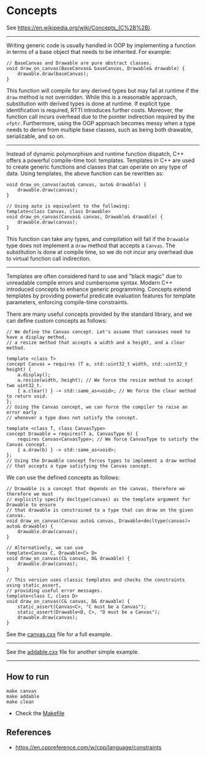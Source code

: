 # Concepts

See https://en.wikipedia.org/wiki/Concepts_(C%2B%2B).
***

Writing generic code is usually handled in OOP by implementing a function in terms of a base object that needs to be inherited. For example:
```
// BaseCanvas and Drawable are pure abstract classes.
void draw_on_canvas(BaseCanvas& baseCanvas, Drawable& drawable) {
    drawable.draw(baseCanvas);
}
```
This function will compile for any derived types but may fail at runtime if the `draw` method is not overridden.
While this is a reasonable approach, substitution with derived types is done at runtime. If explicit type identification is required, RTTI introduces further costs. Moreover, the function call incurs overhead due to the pointer indirection required by the `vfptr`. Furthermore, using the OOP approach becomes messy when a type needs to derive from multiple base classes, such as being both drawable, serializable, and so on.
***
Instead of dynamic polymorphism and runtime function dispatch, C++ offers a powerful compile-time tool: templates. Templates in C++ are used to create generic functions and classes that can operate on any type of data. Using templates, the above function can be rewritten as:
```
void draw_on_canvas(auto& canvas, auto& drawable) {
    drawable.draw(canvas);
}

// Using auto is equivalent to the following: 
template<class Canvas, class Drawable>
void draw_on_canvas(Canvas& canvas, Drawable& drawable) {
    drawable.draw(canvas);
}
```
This function can take any types, and compilation will fail if the `Drawable` type does not implement a `draw` method that accepts a `Canvas`. The substitution is done at compile time, so we do not incur any overhead due to virtual function call indirection.

***
Templates are often considered hard to use and "black magic" due to unreadable compile errors and cumbersome syntax. Modern C++ introduced concepts to enhance generic programming.
Concepts extend templates by providing powerful predicate evaluation features for template parameters, enforcing compile-time constraints.

There are many useful concepts provided by the standard library, and we can define custom concepts as follows:
```
// We define the Canvas concept. Let's assume that canvases need to have a display method, 
// a resize method that accepts a width and a height, and a clear method.

template <class T>
concept Canvas = requires (T a, std::uint32_t width, std::uint32_t height) {
    a.display();
    a.resize(width, height); // We force the resize method to accept two uint32_t. 
    { a.clear() } -> std::same_as<void>; // We force the clear method to return void.
};
// Using the Canvas concept, we can force the compiler to raise an error early 
// whenever a type does not satisfy the concept. 

template <class T, class CanvasType>
concept Drawable = requires(T a, CanvasType b) {
    requires Canvas<CanvasType>; // We force CanvasType to satisfy the Canvas concept.
    { a.draw(b) } -> std::same_as<void>;
};
// Using the Drawable concept forces types to implement a draw method 
// that accepts a type satisfying the Canvas concept.
```
We can use the defined concepts as follows:
```
// Drawable is a concept that depends on the canvas, therefore we therefore we must 
// explicitly specify decltype(canvas) as the template argument for Drawable to ensure 
// that drawable is constrained to a type that can draw on the given canvas.
void draw_on_canvas(Canvas auto& canvas, Drawable<decltype(canvas)> auto& drawable) {
    drawable.draw(canvas);
}

// Alternatively, we can use
template<Canvas C, Drawable<C> D>
void draw_on_canvas(C& canvas, D& drawable) {
    drawable.draw(canvas);
}

// This version uses classic templates and checks the constraints using static_assert,
// providing useful error messages. 
template<class C, class D>
void draw_on_canvas(C& canvas, D& drawable) {
    static_assert(Canvas<C>, "C must be a Canvas");
    static_assert(Drawable<D, C>, "D must be a Canvas");
    drawable.draw(canvas);
}
```

See the [canvas.cxx](./canvas.cxx) file for a full example.
***
See the [addable.cxx](./addable.cxx) file for another simple example.
***
## How to run
```
make canvas
make addable
make clean
```
* Check the [Makefile](./Makefile)

## References
* https://en.cppreference.com/w/cpp/language/constraints
